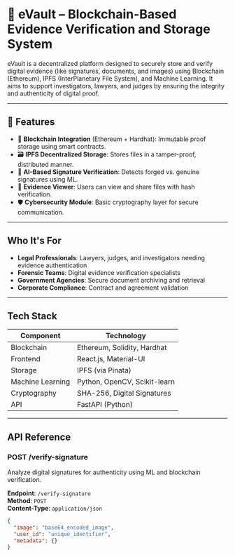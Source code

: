 # 🔐 eVault – Blockchain-Based Evidence Verification and Storage System

eVault is a decentralized platform designed to securely store and verify digital evidence (like signatures, documents, and images) using Blockchain (Ethereum), IPFS (InterPlanetary File System), and Machine Learning. It aims to support investigators, lawyers, and judges by ensuring the integrity and authenticity of digital proof.

---

## 📌 Features

- 🔗 **Blockchain Integration** (Ethereum + Hardhat): Immutable proof storage using smart contracts.
- 🗃️ **IPFS Decentralized Storage**: Stores files in a tamper-proof, distributed manner.
- 🧠 **AI-Based Signature Verification**: Detects forged vs. genuine signatures using ML.
- 🧪 **Evidence Viewer**: Users can view and share files with hash verification.
- 🛡️ **Cybersecurity Module**: Basic cryptography layer for secure communication.

---

## Who It's For

- **Legal Professionals**: Lawyers, judges, and investigators needing evidence authentication
- **Forensic Teams**: Digital evidence verification specialists
- **Government Agencies**: Secure document archiving and retrieval
- **Corporate Compliance**: Contract and agreement validation

---

## Tech Stack

| Component          | Technology                          |
|--------------------|-------------------------------------|
| Blockchain         | Ethereum, Solidity, Hardhat         |
| Frontend           | React.js, Material-UI               |
| Storage            | IPFS (via Pinata)                   |
| Machine Learning   | Python, OpenCV, Scikit-learn        |
| Cryptography       | SHA-256, Digital Signatures         |
| API                | FastAPI (Python)                    |

---

## API Reference

### POST /verify-signature
Analyze digital signatures for authenticity using ML and blockchain verification.

**Endpoint**: `/verify-signature`  
**Method**: `POST`  
**Content-Type**: `application/json`

```json
{
  "image": "base64_encoded_image",
  "user_id": "unique_identifier",
  "metadata": {}
}


